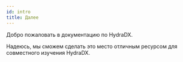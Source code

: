 ```yaml
---
id: intro
title: Далее
---
```


Добро пожаловать в документацию по HydraDX. 

Надеюсь, мы сможем сделать это место отличным ресурсом для совместного изучения HydraDX.
